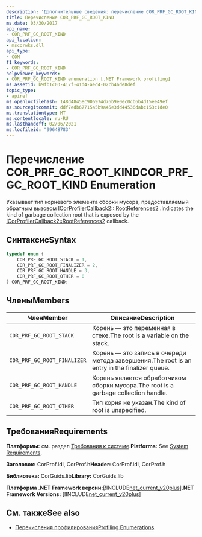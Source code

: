 ```yaml
---
description: 'Дополнительные сведения: перечисление COR_PRF_GC_ROOT_KIND'
title: Перечисление COR_PRF_GC_ROOT_KIND
ms.date: 03/30/2017
api_name:
- COR_PRF_GC_ROOT_KIND
api_location:
- mscorwks.dll
api_type:
- COM
f1_keywords:
- COR_PRF_GC_ROOT_KIND
helpviewer_keywords:
- COR_PRF_GC_ROOT_KIND enumeration [.NET Framework profiling]
ms.assetid: b9fb1c03-417f-41d4-aed4-02cb4ade8def
topic_type:
- apiref
ms.openlocfilehash: 148d48458c906974d76b9e0ec0cb6b4d15ee49ef
ms.sourcegitcommit: ddf7edb67715a5b9a45e3dd44536dabc153c1de0
ms.translationtype: MT
ms.contentlocale: ru-RU
ms.lasthandoff: 02/06/2021
ms.locfileid: "99648783"
---
```

# <a name="cor_prf_gc_root_kind-enumeration"></a><span data-ttu-id="8f69a-103">Перечисление COR_PRF_GC_ROOT_KIND</span><span class="sxs-lookup"><span data-stu-id="8f69a-103">COR_PRF_GC_ROOT_KIND Enumeration</span></span>

<span data-ttu-id="8f69a-104">Указывает тип корневого элемента сборки мусора, предоставляемый обратным вызовом [ICorProfilerCallback2:: RootReferences2](icorprofilercallback2-rootreferences2-method.md) .</span><span class="sxs-lookup"><span data-stu-id="8f69a-104">Indicates the kind of garbage collection root that is exposed by the [ICorProfilerCallback2::RootReferences2](icorprofilercallback2-rootreferences2-method.md) callback.</span></span>  
  
## <a name="syntax"></a><span data-ttu-id="8f69a-105">Синтаксис</span><span class="sxs-lookup"><span data-stu-id="8f69a-105">Syntax</span></span>  
  
```cpp  
typedef enum {  
    COR_PRF_GC_ROOT_STACK = 1,  
    COR_PRF_GC_ROOT_FINALIZER = 2,  
    COR_PRF_GC_ROOT_HANDLE = 3,  
    COR_PRF_GC_ROOT_OTHER = 0  
} COR_PRF_GC_ROOT_KIND;  
```  
  
## <a name="members"></a><span data-ttu-id="8f69a-106">Члены</span><span class="sxs-lookup"><span data-stu-id="8f69a-106">Members</span></span>  
  
|<span data-ttu-id="8f69a-107">Член</span><span class="sxs-lookup"><span data-stu-id="8f69a-107">Member</span></span>|<span data-ttu-id="8f69a-108">Описание</span><span class="sxs-lookup"><span data-stu-id="8f69a-108">Description</span></span>|  
|------------|-----------------|  
|`COR_PRF_GC_ROOT_STACK`|<span data-ttu-id="8f69a-109">Корень — это переменная в стеке.</span><span class="sxs-lookup"><span data-stu-id="8f69a-109">The root is a variable on the stack.</span></span>|  
|`COR_PRF_GC_ROOT_FINALIZER`|<span data-ttu-id="8f69a-110">Корень — это запись в очереди метода завершения.</span><span class="sxs-lookup"><span data-stu-id="8f69a-110">The root is an entry in the finalizer queue.</span></span>|  
|`COR_PRF_GC_ROOT_HANDLE`|<span data-ttu-id="8f69a-111">Корень является обработчиком сборки мусора.</span><span class="sxs-lookup"><span data-stu-id="8f69a-111">The root is a garbage collection handle.</span></span>|  
|`COR_PRF_GC_ROOT_OTHER`|<span data-ttu-id="8f69a-112">Тип корня не указан.</span><span class="sxs-lookup"><span data-stu-id="8f69a-112">The kind of root is unspecified.</span></span>|  
  
## <a name="requirements"></a><span data-ttu-id="8f69a-113">Требования</span><span class="sxs-lookup"><span data-stu-id="8f69a-113">Requirements</span></span>  

 <span data-ttu-id="8f69a-114">**Платформы:** см. раздел [Требования к системе](../../get-started/system-requirements.md).</span><span class="sxs-lookup"><span data-stu-id="8f69a-114">**Platforms:** See [System Requirements](../../get-started/system-requirements.md).</span></span>  
  
 <span data-ttu-id="8f69a-115">**Заголовок:** CorProf.idl, CorProf.h</span><span class="sxs-lookup"><span data-stu-id="8f69a-115">**Header:** CorProf.idl, CorProf.h</span></span>  
  
 <span data-ttu-id="8f69a-116">**Библиотека:** CorGuids.lib</span><span class="sxs-lookup"><span data-stu-id="8f69a-116">**Library:** CorGuids.lib</span></span>  
  
 <span data-ttu-id="8f69a-117">**Платформа .NET Framework версии:**[!INCLUDE[net_current_v20plus](../../../../includes/net-current-v20plus-md.md)]</span><span class="sxs-lookup"><span data-stu-id="8f69a-117">**.NET Framework Versions:** [!INCLUDE[net_current_v20plus](../../../../includes/net-current-v20plus-md.md)]</span></span>  
  
## <a name="see-also"></a><span data-ttu-id="8f69a-118">См. также</span><span class="sxs-lookup"><span data-stu-id="8f69a-118">See also</span></span>

- [<span data-ttu-id="8f69a-119">Перечисления профилирования</span><span class="sxs-lookup"><span data-stu-id="8f69a-119">Profiling Enumerations</span></span>](profiling-enumerations.md)
